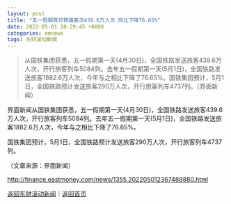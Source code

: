 ```yaml
---
layout: post
title: "五一假期首日铁路客流439.6万人次 同比下降76.65%"
date: 2022-05-01 10:29:45 +0800
categories: emnews
tags: 东财滚动新闻
---
```

> 从国铁集团获悉，五一假期第一天(4月30日)，全国铁路发送旅客439.6万人次，开行旅客列车5084列。去年五一假期第一天(5月1日)，全国铁路发送旅客1882.6万人次，今年与之相比下降了76.65%。国铁集团预计，5月1日，全国铁路预计发送旅客290万人次，开行旅客列车4737列。（界面新闻）

<p>界面新闻从国铁集团获悉，五一假期第一天(4月30日)，全国铁路发送旅客439.6万人次，开行旅客列车5084列。去年五一假期第一天(5月1日)，全国铁路发送旅客1882.6万人次，今年与之相比下降了76.65%。</p>
 <p>国铁集团预计，5月1日，全国铁路预计发送旅客290万人次，开行旅客列车4737列。</p><p class="em_media">（文章来源：界面新闻）</p>

<http://finance.eastmoney.com/news/1355,202205012367488880.html>

[返回东财滚动新闻](//finews.withounder.com/emnews/)｜[返回首页](//finews.withounder.com/)